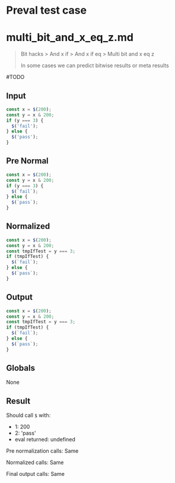 # Preval test case

# multi_bit_and_x_eq_z.md

> Bit hacks > And x if > And x if eq > Multi bit and x eq z
>
> In some cases we can predict bitwise results or meta results

#TODO

## Input

`````js filename=intro
const x = $(200);
const y = x & 200;
if (y === 3) {
  $('fail');
} else {
  $('pass');
}
`````

## Pre Normal

`````js filename=intro
const x = $(200);
const y = x & 200;
if (y === 3) {
  $(`fail`);
} else {
  $(`pass`);
}
`````

## Normalized

`````js filename=intro
const x = $(200);
const y = x & 200;
const tmpIfTest = y === 3;
if (tmpIfTest) {
  $(`fail`);
} else {
  $(`pass`);
}
`````

## Output

`````js filename=intro
const x = $(200);
const y = x & 200;
const tmpIfTest = y === 3;
if (tmpIfTest) {
  $(`fail`);
} else {
  $(`pass`);
}
`````

## Globals

None

## Result

Should call `$` with:
 - 1: 200
 - 2: 'pass'
 - eval returned: undefined

Pre normalization calls: Same

Normalized calls: Same

Final output calls: Same
